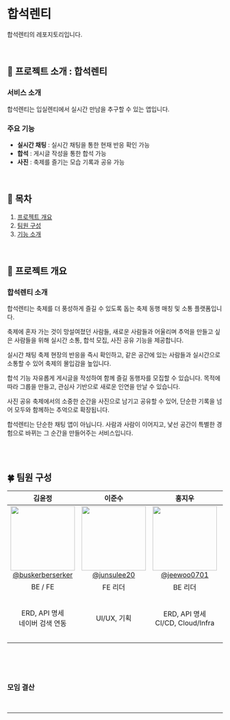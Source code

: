 # 합석렌티
합석렌티의 레포지토리입니다.
<br>
<!--<img src="https://github.com/user-attachments/assets/d7a93111-badd-4733-a15b-bd602386f453" width="500">-->
<br>


## :triangular_flag_on_post: 프로젝트 소개 : 합석렌티
### 서비스 소개
합석렌티는 입실렌티에서 실시간 만남을 추구할 수 있는 앱입니다.
### 주요 기능

- **실시간 채팅** : 실시간 채팅을 통한 현재 반응 확인 가능
- **합석** : 게시글 작성을 통한 합석 가능
- **사진** : 축제를 즐기는 모습 기록과 공유 가능
<br>


## :scroll: 목차
1. [프로젝트 개요](#프로젝트-개요)
2. [팀원 구성](#팀원-구성)
3. [기능 소개](#기능-소개)
<br>

## :orange_book: 프로젝트 개요
### 합석렌티 소개
합석렌티는 축제를 더 풍성하게 즐길 수 있도록 돕는 축제 동행 매칭 및 소통 플랫폼입니다.

축제에 혼자 가는 것이 망설여졌던 사람들, 새로운 사람들과 어울리며 추억을 만들고 싶은 사람들을 위해 실시간 소통, 합석 모집, 사진 공유 기능을 제공합니다.

실시간 채팅
축제 현장의 반응을 즉시 확인하고, 같은 공간에 있는 사람들과 실시간으로 소통할 수 있어 축제의 몰입감을 높입니다.

합석 기능
자유롭게 게시글을 작성하여 함께 즐길 동행자를 모집할 수 있습니다. 목적에 따라 그룹을 만들고, 관심사 기반으로 새로운 인연을 만날 수 있습니다.

사진 공유
축제에서의 소중한 순간을 사진으로 남기고 공유할 수 있어, 단순한 기록을 넘어 모두와 함께하는 추억으로 확장됩니다.

합석렌티는 단순한 채팅 앱이 아닙니다. 사람과 사람이 이어지고, 낯선 공간이 특별한 경험으로 바뀌는 그 순간을 만들어주는 서비스입니다.

<br>

<br>

## :four_leaf_clover: 팀원 구성

<div align="center">

| **김윤정** |**이준수** | **홍지우** | **함형주** |
| :------: | :------: | :------: | :------: |
| [<img src="https://avatars.githubusercontent.com/u/200938223?v=4" height=150 width=150> <br/> @buskerberserker](https://github.com/buskerberserker) | [<img src="https://avatars.githubusercontent.com/u/200900857?v=4" height=150 width=150> <br/> @junsulee20](https://github.com/junsulee20) | [<img src="https://avatars.githubusercontent.com/u/200899792?v=4" height=150 width=150> <br/> @jeewoo0701](https://github.com/jeewoo0701) | [<img src="https://avatars.githubusercontent.com/u/108785508?v=4" height=150 width=150> <br/> @xzhhj01](https://github.com/xzhhj01)
| BE / FE |FE 리더|BE 리더|**팀장**|BE / FE |BE | 
| ERD, API 명세 <br>네이버 검색 연동|UI/UX, 기획|ERD, API 명세 <br>CI/CD, Cloud/Infra|CI/CD<br> AI 엔지니어링<br>네이버 지도 연동<br> MockAccount Server |ERD, API 명세 <br>UI/UX, STT <br> Mobile|ERD, API 명세 <br> BE 프로젝트 세팅 <br> Infra|
</div>

<br>
<br>
<br>

### 모임 결산
<!--<img src="https://github.com/user-attachments/assets/7cad62cf-ea38-4fae-b4f4-283d606b0a3f" width="250">
<img src="https://github.com/user-attachments/assets/b9cac689-e678-47f9-9127-907e86c3235c" width="250">
<img src="https://github.com/user-attachments/assets/395992e0-2e57-44c7-85c2-809475474ea0" width="250">-->
<br>



---
